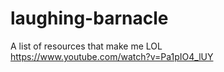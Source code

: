 # laughing-barnacle
A list of resources that make me LOL
</br>
<a href="https://www.youtube.com/watch?v=Pa1pIO4_lUY">https://www.youtube.com/watch?v=Pa1pIO4_lUY</a>
